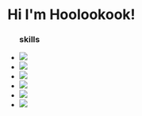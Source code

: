 
<!--
**hoolookook/hoolookook** is a ✨ _special_ ✨ repository because its `README.md` (this file) appears on your GitHub profile.

Here are some ideas to get you started:

- 🔭 I’m currently working on ...
- 🌱 I’m currently learning ...
- 👯 I’m looking to collaborate on ...
- 🤔 I’m looking for help with ...
- 💬 Ask me about ...
- 📫 How to reach me: ...
- 😄 Pronouns: ...
- ⚡ Fun fact: ...
-->
<!--
<img src="https://img.shields.io/badge/이름-색상코드?style=flat-square&logo=로고명&logoColor=로고색"/>

<img src="https://img.shields.io/badge/Firebase-FFCA28?style=flat-square&logo=firebase&logoColor=white"/>
-->
<h1>Hi I'm Hoolookook!</h1>

<div>
  <ul>
    <h3>skills</h2>
    <li><img src="https://img.shields.io/badge/HTML5-E34F26?style=flat-square&logo=HTML5&logoColor=white"/></li>
    <li><img src="https://img.shields.io/badge/CSS3-1572B6?style=flat-square&logo=CSS3&logoColor=white"/></li>
    <li><img src="https://img.shields.io/badge/JavaScript-F7DF1E?style=flat-square&logo=JavaScript&logoColor=white"/></li>
    <li><img src="https://img.shields.io/badge/jQuery-0769AD?style=flat-square&logo=jQuery&logoColor=white"/></li>
    <li><img src="https://img.shields.io/badge/gulp-CF4647?style=flat-square&logo=gulp&logoColor=white"/></li>
    <li><img src="https://img.shields.io/badge/Adobe Photoshop-31A8FF?style=flat-square&logo=Adobe Photoshop&logoColor=white"/></li>
  </ul>
</div>


